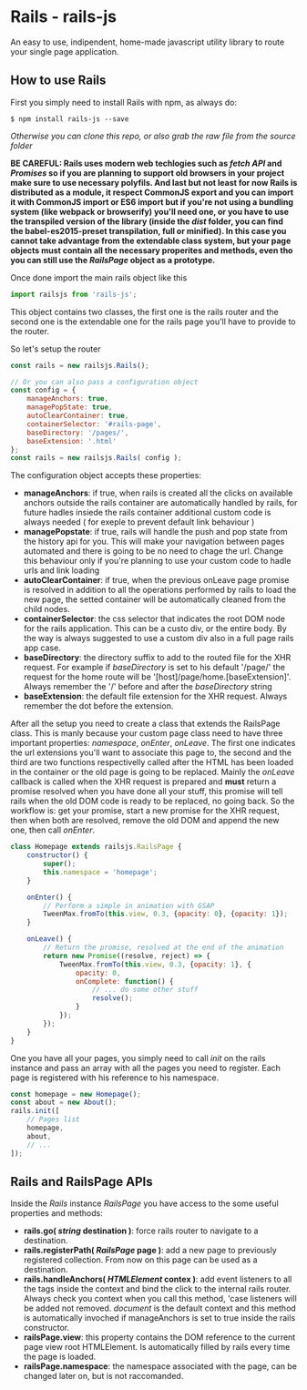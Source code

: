 # Rails - rails-js
An easy to use, indipendent, home-made javascript utility library to route your single page application.

## How to use Rails
First you simply need to install Rails with npm, as always do:
```
$ npm install rails-js --save
```
*Otherwise you can clone this repo, or also grab the raw file from the source folder*

__BE CAREFUL: Rails uses modern web techlogies such as *fetch API* and *Promises* so if you are planning to support old browsers in your project make sure to use necessary polyfils. And last but not least for now Rails is distributed as a module, it respect CommonJS export and you can import it with CommonJS import or ES6 import but if you're not using a bundling system (like webpack or browserify) you'll need one, or you have to use the transpiled version of the library (inside the *dist* folder, you can find the babel-es2015-preset transpilation, full or minified). In this case you cannot take advantage from the extendable class system, but your page objects must contain all the necessary properites and methods, even tho you can still use the *RailsPage* object as a prototype.__

Once done import the main rails object like this

```javascript
import railsjs from 'rails-js';
```

This object contains two classes, the first one is the rails router and the second one is the extendable one for the rails page you'll have to provide to the router.

So let's setup the router

```javascript
const rails = new railsjs.Rails();
```
```javascript
// Or you can also pass a configuration object
const config = {
	manageAnchors: true,
	managePopState: true,
	autoClearContainer: true,
	containerSelector: '#rails-page',
	baseDirectory: '/pages/',
	baseExtension: '.html'
};
const rails = new railsjs.Rails( config );
```

The configuration object accepts these properties:
- __manageAnchors__: if true, when rails is created all the clicks on available anchors outside the rails container are automatically handled by rails, for future hadles insiede the rails container additional custom code is always needed ( for exeple to prevent default link behaviour )
- __managePopstate__: if true, rails will handle the push and pop state from the history api for you. This will make your navigation between pages automated and there is going to be no need to chage the url. Change this behaviour only if you're planning to use your custom code to hadle urls and link loading
- __autoClearContainer__: if true, when the previous onLeave page promise is resolved in addition to all the operations performed by rails to load the new page, the setted container will be automatically cleaned from the child nodes.
- __containerSelector__: the css selector that indicates the root DOM node for the rails application. This can be a custo div, or the entire body. By the way is always suggested to use a custom div also in a full page rails app case.
- __baseDirectory__: the directory suffix to add to the routed file for the XHR request. For example if *baseDirectory* is set to his default '/page/' the request for the home route will be '[host]/page/home.[baseExtension]'. Always remember the '/' before and after the *baseDirectory* string
- __baseExtension__: the default file extension for the XHR request. Always remember the dot before the extension.

After all the setup you need to create a class that extends the RailsPage class. This is manly because your custom page class need to have three important properties: *namespace*, *onEnter*, *onLeave*. The first one indicates the url extensions you'll want to associate this page to, the second and the third are two functions respectivelly called after the HTML has been loaded in the container or the old page is going to be replaced. Mainly the *onLeave* callback is called when the XHR request is prepared and __must__ return a promise resolved when you have done all your stuff, this promise will tell rails when the old DOM code is ready to be replaced, no going back. So the workflow is: get your promise, start a new promise for the XHR request, then when both are resolved, remove the old DOM and append the new one, then call *onEnter*.

```javascript
class Homepage extends railsjs.RailsPage {
	constructor() {
		super();
		this.namespace = 'homepage';
	}

	onEnter() {
		// Perform a simple in animation with GSAP
		TweenMax.fromTo(this.view, 0.3, {opacity: 0}, {opacity: 1});
	}

	onLeave() {
		// Return the promise, resolved at the end of the animation
		return new Promise((resolve, reject) => {
			TweenMax.fromTo(this.view, 0.3, {opacity: 1}, {
				opacity: 0,
				onComplete: function() {
					// ... do some other stuff
					resolve();
				}
			});
		});
	}
}
```
One you have all your pages, you simply need to call *init* on the rails instance and pass an array with all the pages you need to register. Each page is registered with his reference to his namespace.

```javascript
const homepage = new Homepage();
const about = new About();
rails.init([
	// Pages list
	homepage,
	about,
	// ...
]);
```
## Rails and RailsPage APIs

Inside the *Rails* instance *RailsPage* you have access to the some useful properties and methods:
- __rails.go( *string* destination )__: force rails router to navigate to a destination.
- __rails.registerPath( *RailsPage* page )__: add a new page to previously registered collection. From now on this page can be used as a destination.
- __rails.handleAnchors( *HTMLElement* contex )__: add event listeners to all the *<a>* tags inside the context and bind the click to the internal rails router. Always check you context when you call this method, 'case listeners will be added not removed. *document* is the default context and this method is automatically invoched if manageAnchors is set to true inside the rails constructor.
- __railsPage.view__: this property contains the DOM reference to the current page view root HTMLElement. Is automatically filled by rails every time the page is loaded.
- __railsPage.namespace__: the namespace associated with the page, can be changed later on, but is not raccomanded.
